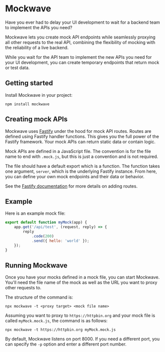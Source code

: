 # Mockwave

Have you ever had to delay your UI development to wait for a backend team to implement the APIs you need?

Mockwave lets you create mock API endpoints while seamlessly proxying all other requests to the real API, combining the flexibility of mocking with the reliability of a live backend.

While you wait for the API team to implement the new APIs you need for your UI development, you can create temporary endpoints that return mock or test data.

## Getting started

Install Mockwave in your project:

```
npm install mockwave
```

## Creating mock APIs

Mockwave uses [Fastify](https://fastify.dev/) under the hood for mock API routes. Routes are defined using Fastify handler functions. This gives you the full power of the Fastify framework. Your mock APIs can return static data or contain logic.

Mock APIs are defined in a JavaScript file. The convention is for the file name to end with `.mock.js`, but this is just a convention and is not required.

The file should have a default export which is a function. The function takes one argument, `server`, which is the underlying Fastify instance. From here, you can define your own mock endpoints and their data or behavior.

See the [Fastify documentation](https://fastify.dev/docs/latest/Reference/Routes/) for more details on adding routes.

## Example

Here is an example mock file:

```javascript
export default function myMock(app) {
    app.get('/api/test', (request, reply) => {
        reply
            .code(200)
            .send({ hello: 'world' });
    });
}
```

## Running Mockwave

Once you have your mocks defined in a mock file, you can start Mockwave. You'll need the file name of the mock as well as the URL you want to proxy other requests to.

The structure of the command is:

```
npx mockwave -t <proxy target> <mock file name>
```

Assuming you want to proxy to `https://httpbin.org` and your mock file is called `myMock.mock.js`, the command is as follows:

```
npx mockwave -t https://httpbin.org myMock.mock.js
```

By default, Mockwave listens on port 8000. If you need a different port, you can specify the `-p` option and enter a different port number.
